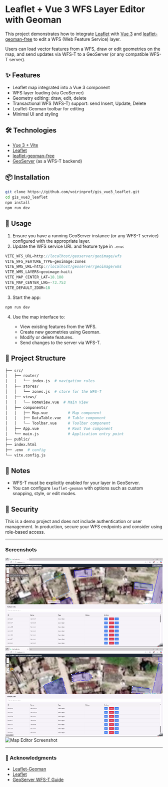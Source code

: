 # Leaflet + Vue 3 WFS Layer Editor with Geoman

This project demonstrates how to integrate [Leaflet](https://leafletjs.com/) with [Vue 3](https://vuejs.org/) and [leaflet-geoman-free](https://github.com/geoman-io/leaflet-geoman) to edit a WFS (Web Feature Service) layer.

Users can load vector features from a WFS, draw or edit geometries on the map, and send updates via WFS-T to a GeoServer (or any compatible WFS-T server).

## ✨ Features

- Leaflet map integrated into a Vue 3 component
- WFS layer loading (via GeoServer)
- Geometry editing: draw, edit, delete
- Transactional WFS (WFS-T) support: send Insert, Update, Delete
- Leaflet-Geoman toolbar for editing
- Minimal UI and styling

## 🛠️ Technologies

- [Vue 3 + Vite](https://vitejs.dev/)
- [Leaflet](https://leafletjs.com/)
- [leaflet-geoman-free](https://github.com/geoman-io/leaflet-geoman)
- [GeoServer](https://geoserver.org/) (as a WFS-T backend)

## 📦 Installation

```bash
git clone https://github.com/voirinprof/gis_vue3_leaflet.git
cd gis_vue3_leaflet
npm install
npm run dev
````

## 🚀 Usage

1. Ensure you have a running GeoServer instance (or any WFS-T service) configured with the appropriate layer.
2. Update the WFS service URL and feature type in `.env`:

```js
VITE_WFS_URL=http://localhost/geoserver/geoimage/wfs
VITE_WFS_FEATURE_TYPE=geoimage:zones
VITE_WMS_URL=http://localhost/geoserver/geoimage/wms
VITE_WMS_LAYERS=geoimage:haiti
VITE_MAP_CENTER_LAT=18.188
VITE_MAP_CENTER_LNG=-73.753
VITE_DEFAULT_ZOOM=18
```

3. Start the app:

```bash
npm run dev
```

4. Use the map interface to:

   * View existing features from the WFS.
   * Create new geometries using Geoman.
   * Modify or delete features.
   * Send changes to the server via WFS-T.

## 🧩 Project Structure

```bash
├── src/
│   ├── router/
│   │   └── index.js  # navigation rules
│   ├── stores/
│   │   └── zones.js  # store for the WFS-T
│   ├── views/
│   │   └── HomeView.vue  # Main View
│   ├── components/
│   │   ├── Map.vue         # Map component
│   │   ├── DataTable.vue   # Table component
│   │   └── Toolbar.vue     # Toolbar component
│   ├── App.vue             # Root Vue component
│   └── main.js             # Application entry point
├── public/
├── index.html
├── .env  # config
└── vite.config.js
```

## 🧪 Notes

* WFS-T must be explicitly enabled for your layer in GeoServer.
* You can configure `leaflet-geoman` with options such as custom snapping, style, or edit modes.

## 🔐 Security

This is a demo project and does not include authentication or user management. In production, secure your WFS endpoints and consider using role-based access.

---

### Screenshots

![Map Editor Screenshot](vue3-leaflet-1.png)
![Map Editor Screenshot](vue3-leaflet-2.png)
![Map Editor Screenshot](leaflet-vue3.gif)

---

### 🙌 Acknowledgments

* [Leaflet-Geoman](https://github.com/geoman-io/leaflet-geoman)
* [Leaflet](https://leafletjs.com/)
* [GeoServer WFS-T Guide](https://docs.geoserver.org/stable/en/user/services/wfs/transactions.html)